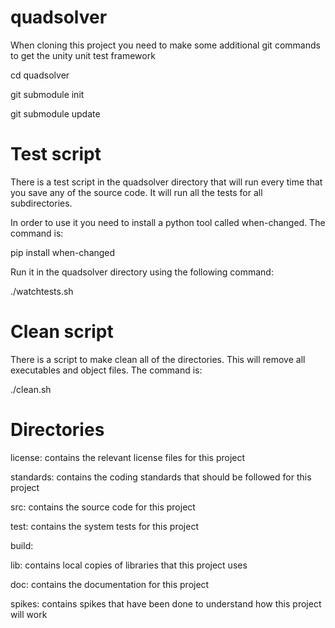 # quadsolver

When cloning this project you need to make some additional git commands to get the unity unit test framework

cd quadsolver

git submodule init

git submodule update

# Test script

There is a test script in the quadsolver directory that will run every time that you save any of the source code. It will run all the tests for all subdirectories.

In order to use it you need to install a python tool called when-changed. The command is:

pip install when-changed

Run it in the quadsolver directory using the following command:

./watchtests.sh

# Clean script

There is a script to make clean all of the directories. This will remove all executables and object files. The command is:

./clean.sh

# Directories

license: contains the relevant license files for this project

standards: contains the coding standards that should be followed for this project

src: contains the source code for this project

test: contains the system tests for this project

build: 

lib: contains local copies of libraries that this project uses

doc: contains the documentation for this project

spikes: contains spikes that have been done to understand how this project will work

